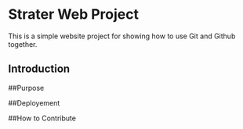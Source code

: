 # Strater Web Project

This is a simple website project for showing how to use Git and Github together.

## Introduction

##Purpose

##Deployement

##How to Contribute

